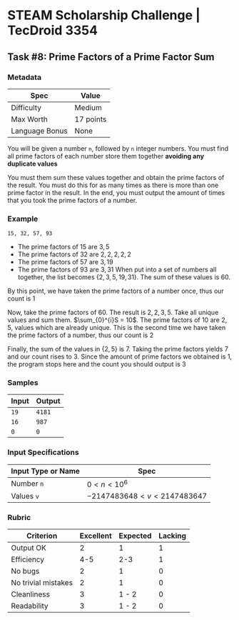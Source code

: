 # STEAM Scholarship Challenge | TecDroid 3354
## Task  #8: Prime Factors of a Prime Factor Sum
### Metadata
| Spec | Value |
| ---- | ---- |
| Difficulty | Medium |
| Max Worth | 17 points |
| Language Bonus | None |

You will be given a number `n`, followed by `n` integer numbers. You must find all prime factors of each number store them together **avoiding any duplicate values**

You must them sum these values together and obtain the prime factors of the result. You must do this for as many times as there is more than one prime factor in the result. In the end, you must output the amount of times that you took the prime factors of a number.

### Example
`15, 32, 57, 93`
- The prime factors of $15$ are $3, 5$
- The prime factors of $32$ are $2, 2, 2, 2, 2$
- The prime factors of $57$ are $3, 19$
- The prime factors of $93$ are $3, 31$
When put into a set of numbers all together, the list becomes $\{2, 3, 5, 19, 31\}$. The sum of these values is $60$.

By this point, we have taken the prime factors of a number once,  thus our count is $1$

Now, take the prime factors of $60$. The result is $2, 2, 3, 5$. Take all unique values and sum them. $\sum_{0}^{i}S = 10$. The prime factors of $10$ are $2, 5$, values which are already unique. This is the second time we have taken the prime factors of a number, thus our count is $2$

Finally, the sum of the values in $\{2, 5\}$ is $7$. Taking the prime factors yields $7$ and our count rises to $3$. Since the amount of prime factors we obtained is $1$, the program stops here and the count you should output is $3$


### Samples
| Input | Output |
| ---- | ---- |
| `19` | `4181` |
| `16` | `987` |
| `0` | `0` |

### Input Specifications
| Input Type or Name | Spec |
| ---- | ---- |
| Number `n` | $0 < n < 10^6$ |
| Values `v` | $-2147483648 < v < 2147483647$ |

### Rubric
| Criterion | Excellent | Expected | Lacking |
| ---- | ---- | ---- | ---- |
| Output OK | 2 | 1 | 1 |
| Efficiency | 4-5 | 2-3 | 1 |
| No bugs | 2 | 1 | 0 |
| No trivial mistakes | 2 | 1 | 0 |
| Cleanliness | 3 | 1 - 2 | 0 |
| Readability | 3 | 1 - 2 | 0 |
